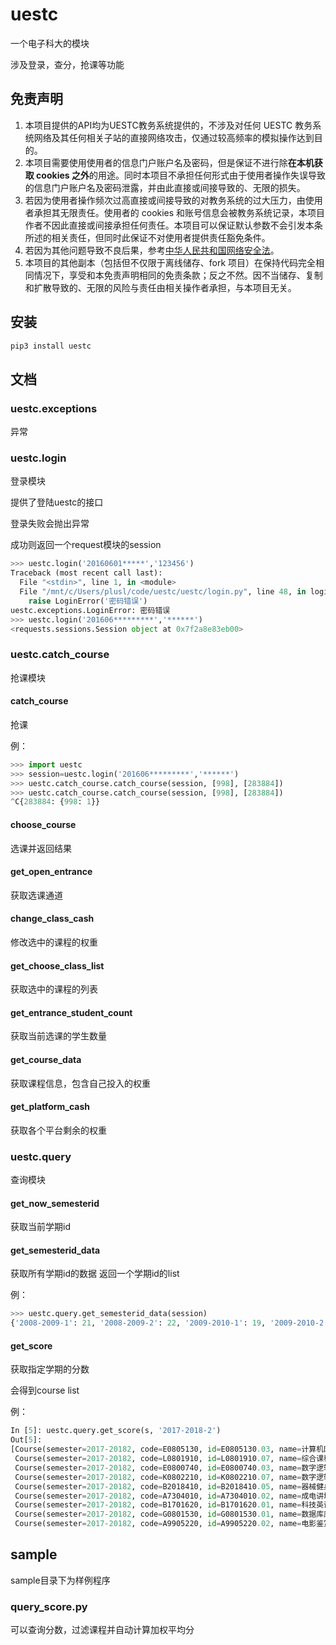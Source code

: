 # uestc
一个电子科大的模块

涉及登录，查分，抢课等功能

## 免责声明

1. 本项目提供的API均为UESTC教务系统提供的，不涉及对任何 UESTC 教务系统网络及其任何相关子站的直接网络攻击，仅通过较高频率的模拟操作达到目的。
2. 本项目需要使用使用者的信息门户账户名及密码，但是保证不进行除**在本机获取 cookies 之外**的用途。同时本项目不承担任何形式由于使用者操作失误导致的信息门户账户名及密码泄露，并由此直接或间接导致的、无限的损失。
3. 若因为使用者操作频次过高直接或间接导致的对教务系统的过大压力，由使用者承担其无限责任。使用者的 cookies 和账号信息会被教务系统记录，本项目作者不因此直接或间接承担任何责任。本项目可以保证默认参数不会引发本条所述的相关责任，但同时此保证不对使用者提供责任豁免条件。
4. 若因为其他问题导致不良后果，参考[中华人民共和国网络安全法](http://www.npc.gov.cn/npc/xinwen/2016-11/07/content_2001605.htm)。
5. 本项目的其他副本（包括但不仅限于离线储存、fork 项目）在保持代码完全相同情况下，享受和本免责声明相同的免责条款；反之不然。因不当储存、复制和扩散导致的、无限的风险与责任由相关操作者承担，与本项目无关。

## 安装

```python
pip3 install uestc
```

## 文档

### uestc.exceptions

异常

### uestc.login

登录模块

提供了登陆uestc的接口

登录失败会抛出异常

成功则返回一个request模块的session

```python
>>> uestc.login('20160601*****','123456')
Traceback (most recent call last):
  File "<stdin>", line 1, in <module>
  File "/mnt/c/Users/plusl/code/uestc/uestc/login.py", line 48, in login
    raise LoginError('密码错误')
uestc.exceptions.LoginError: 密码错误
>>> uestc.login('201606*********','******')
<requests.sessions.Session object at 0x7f2a8e83eb00>
```

### uestc.catch_course

抢课模块

#### catch_course

抢课

例：

```python
>>> import uestc
>>> session=uestc.login('201606*********','******')
>>> uestc.catch_course.catch_course(session, [998], [283884])
>>> uestc.catch_course.catch_course(session, [998], [283884])
^C{283884: {998: 1}}
```

#### choose_course

选课并返回结果

#### get_open_entrance

获取选课通道

#### change_class_cash

修改选中的课程的权重

#### get_choose_class_list

获取选中的课程的列表

#### get_entrance_student_count

获取当前选课的学生数量

#### get_course_data

获取课程信息，包含自己投入的权重

#### get_platform_cash

获取各个平台剩余的权重

### uestc.query

查询模块

#### get_now_semesterid

获取当前学期id

#### get_semesterid_data

获取所有学期id的数据 返回一个学期id的list

例：

```python
>>> uestc.query.get_semesterid_data(session)
{'2008-2009-1': 21, '2008-2009-2': 22, '2009-2010-1': 19, '2009-2010-2': 20, '2010-2011-1': 17, '2010-2011-2': 18, '2011-2012-1': 15, '2011-2012-2': 16, '2012-2013-1': 13, '2012-2013-2': 14, '2013-2014-1': 1, '2013-2014-2': 2, '2014-2015-1': 43, '2014-2015-2': 63, '2015-2016-1': 84, '2015-2016-2': 103, '2016-2017-1': 123, '2016-2017-2': 143, '2017-2018-1': 163}
```

#### get_score

获取指定学期的分数

会得到course list

例：

```python
In [5]: uestc.query.get_score(s, '2017-2018-2')
Out[5]:
[Course(semester=2017-20182, code=E0805130, id=E0805130.03, name=计算机网络, type=专业核心课程, credit=3, default_score=92, resit_score=--, score=92, point=4),
 Course(semester=2017-20182, code=L0801910, id=L0801910.07, name=综合课程设计, type=实践类核心课程, credit=1, default_score=87, resit_score=--, score=87, point=4),
 Course(semester=2017-20182, code=E0800740, id=E0800740.03, name=数字逻辑, type=学科基础课程, credit=4, default_score=76, resit_score=--, score=76, point=3.1),
 Course(semester=2017-20182, code=K0802210, id=K0802210.07, name=数字逻辑综合实验, type=实践类核心课程, credit=1, default_score=80, resit_score=--, score=80, point=3.5),
 Course(semester=2017-20182, code=B2018410, id=B2018410.05, name=器械健身D, type=大学体育IV, credit=1, default_score=94, resit_score=--, score=94, point=4),
 Course(semester=2017-20182, code=A7304010, id=A7304010.02, name=成电讲坛（一）, type=核心通识课程, credit=1, default_score=通过, resit_score=--, score=通过, point=4),
 Course(semester=2017-20182, code=B1701620, id=B1701620.01, name=科技英语, type=C类专门用途类, credit=2, default_score=61, resit_score=--, score=61, point=1.6),
 Course(semester=2017-20182, code=G0801530, id=G0801530.01, name=数据库原理及应用, type=专业核心课程, credit=3, default_score=88, resit_score=--, score=88, point=4),
 Course(semester=2017-20182, code=A9905220, id=A9905220.02, name=电影鉴赏, type=核心通识课程, credit=2, default_score=82, resit_score=--, score=82, point=3.7)]
```

## sample

sample目录下为样例程序

### query_score.py

可以查询分数，过滤课程并自动计算加权平均分

